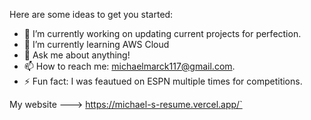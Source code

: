 
Here are some ideas to get you started:

- 🔭 I’m currently working on updating current projects for perfection.
- 🌱 I’m currently learning AWS Cloud
- 💬 Ask me about anything!
- 📫 How to reach me: michaelmarck117@gmail.com.
- ⚡ Fun fact: I was feautued on ESPN multiple times for competitions.


My website ---> https://michael-s-resume.vercel.app/`
